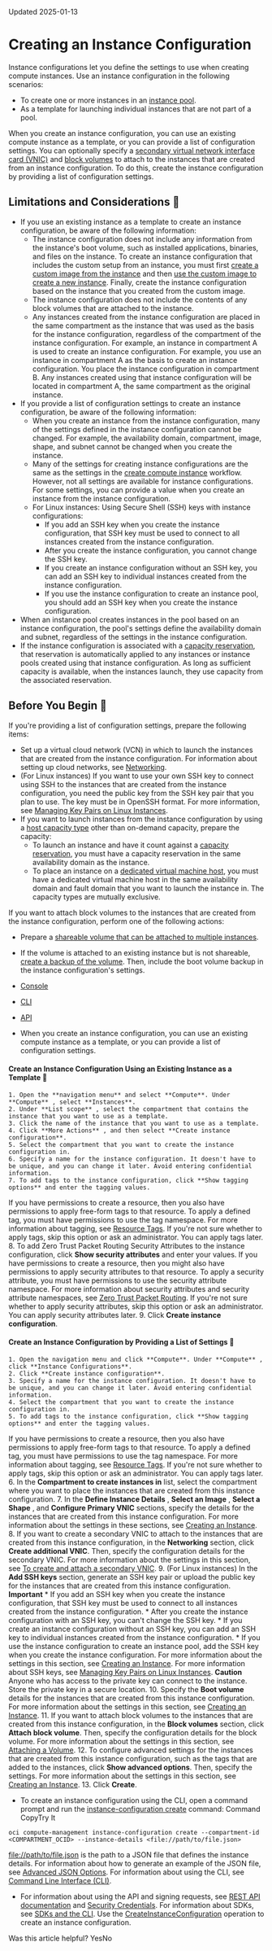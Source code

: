 Updated 2025-01-13
# Creating an Instance Configuration
Instance configurations let you define the settings to use when creating compute instances. Use an instance configuration in the following scenarios:
  * To create one or more instances in an [instance pool](https://docs.oracle.com/en-us/iaas/Content/Compute/Concepts/instancemanagement.htm#Managing_Compute_Instances).
  * As a template for launching individual instances that are not part of a pool.


When you create an instance configuration, you can use an existing compute instance as a template, or you can provide a list of configuration settings.
You can optionally specify a [secondary virtual network interface card (VNIC)](https://docs.oracle.com/iaas/Content/Network/Tasks/managingVNICs.htm) and [block volumes](https://docs.oracle.com/iaas/Content/Block/Tasks/attachingavolume.htm) to attach to the instances that are created from an instance configuration. To do this, create the instance configuration by providing a list of configuration settings.
## Limitations and Considerations 🔗 
  * If you use an existing instance as a template to create an instance configuration, be aware of the following information:
    * The instance configuration does not include any information from the instance's boot volume, such as installed applications, binaries, and files on the instance. To create an instance configuration that includes the custom setup from an instance, you must first [create a custom image from the instance](https://docs.oracle.com/en-us/iaas/Content/Compute/Tasks/custom-images-create.htm#listing-custom-images "Create a Compute custom image in an Oracle Cloud Infrastructure compartment.") and then [use the custom image to create a new instance](https://docs.oracle.com/en-us/iaas/Content/Compute/Tasks/managingcustomimages.htm#Managing_Custom_Images__console-custom-image-tasks). Finally, create the instance configuration based on the instance that you created from the custom image.
    * The instance configuration does not include the contents of any block volumes that are attached to the instance.
    * Any instances created from the instance configuration are placed in the same compartment as the instance that was used as the basis for the instance configuration, regardless of the compartment of the instance configuration. For example, an instance in compartment A is used to create an instance configuration. For example, you use an instance in compartment A as the basis to create an instance configuration. You place the instance configuration in compartment B. Any instances created using that instance configuration will be located in compartment A, the same compartment as the original instance.
  * If you provide a list of configuration settings to create an instance configuration, be aware of the following information:
    * When you create an instance from the instance configuration, many of the settings defined in the instance configuration cannot be changed. For example, the availability domain, compartment, image, shape, and subnet cannot be changed when you create the instance.
    * Many of the settings for creating instance configurations are the same as the settings in the [create compute instance](https://docs.oracle.com/en-us/iaas/Content/Compute/Tasks/launchinginstance.htm#top "Create a bare metal or virtual machine \(VM\) compute instance by using Compute service.") workflow. However, not all settings are available for instance configurations. For some settings, you can provide a value when you create an instance from the instance configuration.
    * For Linux instances: Using Secure Shell (SSH) keys with instance configurations:
      * If you add an SSH key when you create the instance configuration, that SSH key must be used to connect to all instances created from the instance configuration.
      * After you create the instance configuration, you cannot change the SSH key.
      * If you create an instance configuration without an SSH key, you can add an SSH key to individual instances created from the instance configuration.
      * If you use the instance configuration to create an instance pool, you should add an SSH key when you create the instance configuration.
  * When an instance pool creates instances in the pool based on an instance configuration, the pool's settings define the availability domain and subnet, regardless of the settings in the instance configuration.
  * If the instance configuration is associated with a [capacity reservation](https://docs.oracle.com/en-us/iaas/Content/Compute/Tasks/reserve-capacity.htm#reserve-capacity), that reservation is automatically applied to any instances or instance pools created using that instance configuration. As long as sufficient capacity is available, when the instances launch, they use capacity from the associated reservation.


## Before You Begin 🔗 
If you're providing a list of configuration settings, prepare the following items:
  * Set up a virtual cloud network (VCN) in which to launch the instances that are created from the instance configuration. For information about setting up cloud networks, see [Networking](https://docs.oracle.com/iaas/Content/Network/Concepts/landing.htm).
  * (For Linux instances) If you want to use your own SSH key to connect using SSH to the instances that are created from the instance configuration, you need the public key from the SSH key pair that you plan to use. The key must be in OpenSSH format. For more information, see [Managing Key Pairs on Linux Instances](https://docs.oracle.com/en-us/iaas/Content/Compute/Tasks/managingkeypairs.htm#Managing_Key_Pairs_on_Linux_Instances).
  * If you want to launch instances from the instance configuration by using a [host capacity type](https://docs.oracle.com/en-us/iaas/Content/Compute/Concepts/computeoverview.htm#capacity_types) other than on-demand capacity, prepare the capacity:
    * To launch an instance and have it count against a [capacity reservation](https://docs.oracle.com/en-us/iaas/Content/Compute/Tasks/reserve-capacity.htm#reserve-capacity), you must have a capacity reservation in the same availability domain as the instance.
    * To place an instance on a [dedicated virtual machine host](https://docs.oracle.com/en-us/iaas/Content/Compute/Concepts/dedicatedvmhosts.htm#Dedicated_Virtual_Machine_Hosts), you must have a dedicated virtual machine host in the same availability domain and fault domain that you want to launch the instance in.
The capacity types are mutually exclusive.


If you want to attach block volumes to the instances that are created from the instance configuration, perform one of the following actions:
  * Prepare a [shareable volume that can be attached to multiple instances](https://docs.oracle.com/iaas/Content/Block/Tasks/attachingvolumetomultipleinstances.htm).
  * If the volume is attached to an existing instance but is not shareable, [create a backup of the volume](https://docs.oracle.com/iaas/Content/Block/Tasks/backingupavolume.htm). Then, include the boot volume backup in the instance configuration's settings.


  * [Console](https://docs.oracle.com/en-us/iaas/Content/Compute/Tasks/creatinginstanceconfig.htm)
  * [CLI](https://docs.oracle.com/en-us/iaas/Content/Compute/Tasks/creatinginstanceconfig.htm)
  * [API](https://docs.oracle.com/en-us/iaas/Content/Compute/Tasks/creatinginstanceconfig.htm)


  * When you create an instance configuration, you can use an existing compute instance as a template, or you can provide a list of configuration settings.
#### Create an Instance Configuration Using an Existing Instance as a Template 🔗 
    1. Open the **navigation menu** and select **Compute**. Under **Compute** , select **Instances**. 
    2. Under **List scope** , select the compartment that contains the instance that you want to use as a template. 
    3. Click the name of the instance that you want to use as a template.
    4. Click **More Actions** , and then select **Create instance configuration**.
    5. Select the compartment that you want to create the instance configuration in.
    6. Specify a name for the instance configuration. It doesn't have to be unique, and you can change it later. Avoid entering confidential information.
    7. To add tags to the instance configuration, click **Show tagging options** and enter the tagging values. 
If you have permissions to create a resource, then you also have permissions to apply free-form tags to that resource. To apply a defined tag, you must have permissions to use the tag namespace. For more information about tagging, see [Resource Tags](https://docs.oracle.com/iaas/Content/General/Concepts/resourcetags.htm). If you're not sure whether to apply tags, skip this option or ask an administrator. You can apply tags later.
    8. To add Zero Trust Packet Routing Security Attributes to the instance configuration, click **Show security attributes** and enter your values. If you have permissions to create a resource, then you might also have permissions to apply security attributes to that resource. To apply a security attribute, you must have permissions to use the security attribute namespace. For more information about security attributes and security attribute namespaces, see [Zero Trust Packet Routing](https://docs.oracle.com/iaas/Content/zero-trust-packet-routing/home.htm). If you're not sure whether to apply security attributes, skip this option or ask an administrator. You can apply security attributes later.
    9. Click **Create instance configuration**.
#### Create an Instance Configuration by Providing a List of Settings 🔗 
    1. Open the navigation menu and click **Compute**. Under **Compute** , click **Instance Configurations**.
    2. Click **Create instance configuration**.
    3. Specify a name for the instance configuration. It doesn't have to be unique, and you can change it later. Avoid entering confidential information.
    4. Select the compartment that you want to create the instance configuration in.
    5. To add tags to the instance configuration, click **Show tagging options** and enter the tagging values. 
If you have permissions to create a resource, then you also have permissions to apply free-form tags to that resource. To apply a defined tag, you must have permissions to use the tag namespace. For more information about tagging, see [Resource Tags](https://docs.oracle.com/iaas/Content/General/Concepts/resourcetags.htm). If you're not sure whether to apply tags, skip this option or ask an administrator. You can apply tags later.
    6. In the **Compartment to create instances in** list, select the compartment where you want to place the instances that are created from this instance configuration.
    7. In the **Define Instance Details** , **Select an Image** , **Select a Shape** , and **Configure Primary VNIC** sections, specify the details for the instances that are created from this instance configuration.
For more information about the settings in these sections, see [Creating an Instance](https://docs.oracle.com/en-us/iaas/Content/Compute/Tasks/launchinginstance.htm#top "Create a bare metal or virtual machine \(VM\) compute instance by using Compute service.").
    8. If you want to create a secondary VNIC to attach to the instances that are created from this instance configuration, in the **Networking** section, click **Create additional VNIC**. Then, specify the configuration details for the secondary VNIC.
For more information about the settings in this section, see [To create and attach a secondary VNIC](https://docs.oracle.com/iaas/Content/Network/Tasks/managingVNICs.htm#create_sec_vnic).
    9. (For Linux instances) In the **Add SSH keys** section, generate an SSH key pair or upload the public key for the instances that are created from this instance configuration.
**Important**
       * If you add an SSH key when you create the instance configuration, that SSH key must be used to connect to all instances created from the instance configuration.
       * After you create the instance configuration with an SSH key, you can't change the SSH key.
       * If you create an instance configuration without an SSH key, you can add an SSH key to individual instances created from the instance configuration.
       * If you use the instance configuration to create an instance pool, add the SSH key when you create the instance configuration.
For more information about the settings in this section, see [Creating an Instance](https://docs.oracle.com/en-us/iaas/Content/Compute/Tasks/launchinginstance.htm#top "Create a bare metal or virtual machine \(VM\) compute instance by using Compute service."). For more information about SSH keys, see [Managing Key Pairs on Linux Instances](https://docs.oracle.com/en-us/iaas/Content/Compute/Tasks/managingkeypairs.htm#Managing_Key_Pairs_on_Linux_Instances).
**Caution** Anyone who has access to the private key can connect to the instance. Store the private key in a secure location.
    10. Specify the **Boot volume** details for the instances that are created from this instance configuration.
For more information about the settings in this section, see [Creating an Instance](https://docs.oracle.com/en-us/iaas/Content/Compute/Tasks/launchinginstance.htm#top "Create a bare metal or virtual machine \(VM\) compute instance by using Compute service.").
    11. If you want to attach block volumes to the instances that are created from this instance configuration, in the **Block volumes** section, click **Attach block volume**. Then, specify the configuration details for the block volume.
For more information about the settings in this section, see [Attaching a Volume](https://docs.oracle.com/iaas/Content/Block/Tasks/attachingavolume.htm).
    12. To configure advanced settings for the instances that are created from this instance configuration, such as the tags that are added to the instances, click **Show advanced options**. Then, specify the settings.
For more information about the settings in this section, see [Creating an Instance](https://docs.oracle.com/en-us/iaas/Content/Compute/Tasks/launchinginstance.htm#top "Create a bare metal or virtual machine \(VM\) compute instance by using Compute service.").
    13. Click **Create**.
  * To create an instance configuration using the CLI, open a command prompt and run the [ instance-configuration create](https://docs.oracle.com/iaas/tools/oci-cli/latest/oci_cli_docs/cmdref/compute-management/instance-configuration/create.html) command:
Command
CopyTry It
```
oci compute-management instance-configuration create --compartment-id <COMPARTMENT_OCID> --instance-details <file://path/to/file.json>
```

<file://path/to/file.json> is the path to a JSON file that defines the instance details. For information about how to generate an example of the JSON file, see [Advanced JSON Options](https://docs.oracle.com/iaas/Content/API/SDKDocs/cliusing.htm#AdvancedJSON).
For information about using the CLI, see [Command Line Interface (CLI)](https://docs.oracle.com/iaas/Content/API/Concepts/cliconcepts.htm).
  * For information about using the API and signing requests, see [REST API documentation](https://docs.oracle.com/iaas/Content/API/Concepts/usingapi.htm) and [Security Credentials](https://docs.oracle.com/iaas/Content/General/Concepts/credentials.htm). For information about SDKs, see [SDKs and the CLI](https://docs.oracle.com/iaas/Content/API/Concepts/sdks.htm).
Use the [CreateInstanceConfiguration](https://docs.oracle.com/iaas/api/#/en/iaas/latest/InstanceConfiguration/CreateInstanceConfiguration) operation to create an instance configuration.


Was this article helpful?
YesNo

